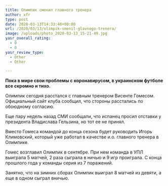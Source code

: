 ```yaml
---
title: Олимпик сменил главного тренера
author: xfr
type: post
date: 2020-03-13T14:33:48+00:00
url: /2020/03/13/olimpik-smenil-glavnogo-trenera/
image: /uploads/photo_2020-03-13_15-21-49.jpg
yasr_overall_rating:
  - 0
  - 0
yasr_review_type:
  - Other
  - Other

---
```

**Пока в мире свои проблемы с коронавирусом, в украинском футболе все скромно и тихо.**

Олимпик сегодня расстался с главным тренером Висенте Гомесом. Официальный сайт клуба сообщил, что стороны расстались по обоюдному согласию.

Еще пару недель назад СМИ сообщали, что испанец просил отставки у президента Владислава Гельзина, но тот ее не принял.

Вместо Гомеса командой до конца сезона будет руководить Игорь Климовский, который уже работал в качестве и.о. главного тренера в Олимпике.

Гомес возглавил Олимпик в сентябре. При нем команда в УПЛ выиграла 5 матчей, 2 раза сыграла в ничью и 9 игр проиграла. С конца прошлого года у команды серия из 7 поражений.

Занятно, что на зимних сборах Олимпик выиграл 8 матчей из девяти, а еще в одном сыграл вничью.